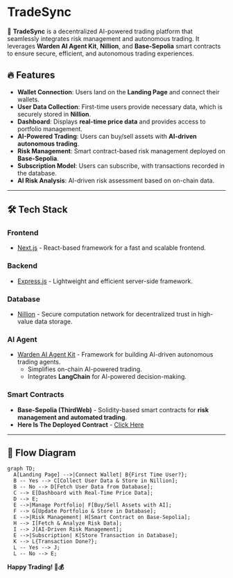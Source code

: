 # TradeSync

🚀 **TradeSync** is a decentralized AI-powered trading platform that seamlessly integrates risk management and autonomous trading. It leverages **Warden AI Agent Kit**, **Nillion**, and **Base-Sepolia** smart contracts to ensure secure, efficient, and autonomous trading experiences.

## 🔥 Features

- **Wallet Connection**: Users land on the **Landing Page** and connect their wallets.
- **User Data Collection**: First-time users provide necessary data, which is securely stored in **Nillion**.
- **Dashboard**: Displays **real-time price data** and provides access to portfolio management.
- **AI-Powered Trading**: Users can buy/sell assets with **AI-driven autonomous trading**.
- **Risk Management**: Smart contract-based risk management deployed on **Base-Sepolia**.
- **Subscription Model**: Users can subscribe, with transactions recorded in the database.
- **AI Risk Analysis**: AI-driven risk assessment based on on-chain data.

---

## 🛠️ Tech Stack

### **Frontend**  
- [Next.js](https://nextjs.org/) - React-based framework for a fast and scalable frontend.

### **Backend**  
- [Express.js](https://expressjs.com/) - Lightweight and efficient server-side framework.

### **Database**  
- [Nillion](https://docs.nillion.com/quickstart) - Secure computation network for decentralized trust in high-value data storage.

### **AI Agent**  
- [Warden AI Agent Kit](https://docs.wardenprotocol.org/) - Framework for building AI-driven autonomous trading agents.
  - Simplifies on-chain AI-powered trading.
  - Integrates **LangChain** for AI-powered decision-making.

### **Smart Contracts**  
- **Base-Sepolia (ThirdWeb)** - Solidity-based smart contracts for **risk management and automated trading**.
- **Here Is The Deployed Contract** - [Click Here](https://thirdweb.com/base-sepolia-testnet/0x8920939ebb4Bfa884aB4e93f9b1c628C286796CC)

---

## 📌 Flow Diagram

```mermaid
graph TD;
  A[Landing Page] -->|Connect Wallet| B{First Time User?};
  B -- Yes --> C[Collect User Data & Store in Nillion];
  B -- No --> D[Fetch User Data from Database];
  C --> E[Dashboard with Real-Time Price Data];
  D --> E;
  E -->|Manage Portfolio| F[Buy/Sell Assets with AI];
  F --> G[Update Portfolio & Store in Database];
  E -->|Risk Management| H[Smart Contract on Base-Sepolia];
  H --> I[Fetch & Analyze Risk Data];
  I --> J[AI-Driven Risk Management];
  E -->|Subscription| K[Store Transaction in Database];
  K --> L{Transaction Done?};
  L -- Yes --> J;
  L -- No --> E;
```

**Happy Trading! 🚀💰**
